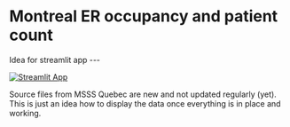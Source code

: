 # Montreal ER occupancy and patient count
Idea for streamlit app ---

[![Streamlit App](https://static.streamlit.io/badges/streamlit_badge_black_white.svg)](https://jlomako-montreal-er-beta-main-at73sp.streamlit.app/)

Source files from MSSS Quebec are new and not updated regularly (yet).
This is just an idea how to display the data once everything is 
in place and working.


